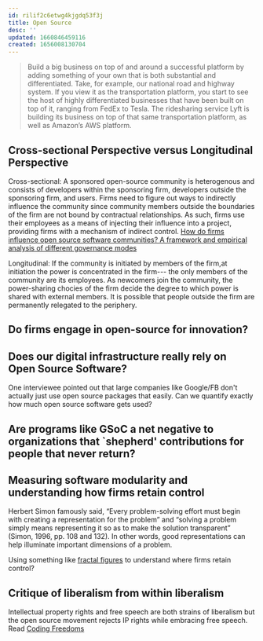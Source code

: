 ```yaml
---
id: rilif2c6etwg4kjgdq53f3j
title: Open Source
desc: ''
updated: 1660846459116
created: 1656008130704
---
```



> Build a big business on top of and around a successful platform by adding something of your own that is both substantial and differentiated. Take, for example, our national road and highway system. If you view it as the transportation platform, you start to see the host of highly differentiated businesses that have been built on top of it, ranging from FedEx to Tesla. The ridesharing service Lyft is building its business on top of that same transportation platform, as well as Amazon’s AWS platform.

## Cross-sectional Perspective versus Longitudinal Perspective

Cross-sectional: A sponsored open-source community is heterogenous and consists of developers within the sponsoring firm, developers outside the sponsoring firm, and users. Firms need to figure out ways to indirectly influence the community since community members outside the boundaries of the firm are not bound by contractual relationships. As such, firms use their employees as a means of injecting their influence into a project, providing firms with a mechanism of indirect control. [How do firms influence open source software communities? A framework and empirical analysis of different governance modes](https://reader.elsevier.com/reader/sd/pii/S1471772715000111?token=D094A183B8CCBFBF8CA85E63665C958758C014ED78A996947FC05BA5139B99E9A6FB6AA44DABC5828E6F927ED8438E45&originRegion=us-east-1&originCreation=20220613145756)
 
Longitudinal: If the community is initiated by members of the firm,at initiation the power is concentrated in the firm--- the only members of the community are its employees. As newcomers join the community, the power-sharing chocies of the firm decide the degree to which power is shared with external members. It is possible that people outside the firm are permanently relegated to the periphery.

## Do firms engage in open-source for innovation?

## Does our digital infrastructure really rely on Open Source Software?

One interviewee pointed out that large companies like Google/FB don't actually just use open source packages that easily. Can we quantify exactly how much open source software gets used?

## Are programs like GSoC a net negative to organizations that `shepherd' contributions for people that never return?

## Measuring software modularity and understanding how firms retain control

Herbert Simon famously said, “Every problem-solving effort must begin with creating a
representation for the problem” and “solving a problem simply means representing it so as to make
the solution transparent” (Simon, 1996, pp. 108 and 132). In other words, good representations can
help illuminate important dimensions of a problem.

Using something like [fractal figures](https://www.researchgate.net/publication/249607047_Analysing_Software_Repositories_to_Understand_Software_Evolution) to understand where firms retain control?


## Critique of liberalism from within liberalism
Intellectual property rights and free speech are both strains of liberalism but the open source movement rejects IP rights while embracing free speech. Read [Coding Freedoms](https://gabriellacoleman.org/Coleman-Coding-Freedom.pdf)